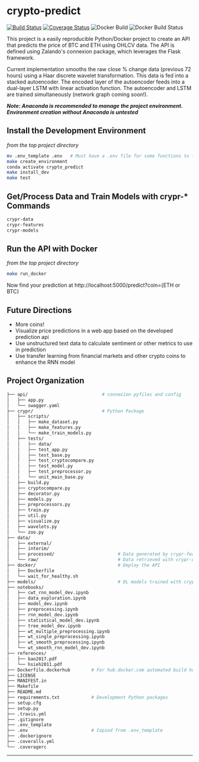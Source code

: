 crypto-predict
==============================
[![Build Status](https://travis-ci.com/daniel-cortez-stevenson/crypto-predict.svg?branch=master)](https://travis-ci.com/daniel-cortez-stevenson/crypto-predict)
[![Coverage Status](https://coveralls.io/repos/github/daniel-cortez-stevenson/crypto-predict/badge.svg?branch=master)](https://coveralls.io/github/daniel-cortez-stevenson/crypto-predict?branch=master)
![Docker Build](https://img.shields.io/docker/automated/danielstevenson/crypto-predict.svg)
![Docker Build Status](https://img.shields.io/docker/build/danielstevenson/crypto-predict.svg)

This project is a easily reproducible Python/Docker project to create an API that predicts the price of BTC and ETH using OHLCV data. The API is defined using Zalando's connexion package, which leverages the Flask framework.

Current implementation smooths the raw close % change data (previous 72 hours) using a Haar discrete wavelet transformation. This data is fed into a stacked autoencoder. The encoded layer of the autoencoder feeds into a dual-layer LSTM with linear activation function. The autoencoder and LSTM are trained simultaneously (network graph coming soon!).

***Note: Anaconda is recommended to manage the project environment. Environment creation without Anaconda is untested***

## Install the Development Environment
*from the top project directory*
```bash
mv .env_template .env   # Must have a .env file for some functions to find correct path
make create_environment
conda activate crypto_predict
make install_dev
make test
```

## Get/Process Data and Train Models with crypr-* Commands
```bash
crypr-data
crypr-features
crypr-models
```

## Run the API with Docker
*from the top project directory*
```bash
make run_docker
```
Now find your prediction at http://localhost:5000/predict?coin={ETH or BTC}

## Future Directions
- More coins!
- Visualize price predictions in a web app based on the developed prediction api
- Use unstructured text data to calculate sentiment or other metrics to use in prediction
- Use transfer learning from financial markets and other crypto coins to enhance the RNN model

## Project Organization
```bash
├── api/                            # connexion pyfiles and config
│   ├── app.py
│   └── swagger.yaml
├── crypr/                          # Python Package
│   ├── scripts/
│   │   ├── make_dataset.py
│   │   ├── make_features.py
│   │   └── make_train_models.py
│   ├── tests/
│   │   ├── data/
│   │   ├── test_app.py
│   │   ├── test_base.py
│   │   ├── test_cryptocompare.py
│   │   ├── test_model.py
│   │   ├── test_preprocessor.py
│   │   └── unit_main_base.py
│   ├── build.py
│   ├── cryptocompare.py
│   ├── decorator.py
│   ├── models.py
│   ├── preprocessors.py
│   ├── train.py
│   ├── util.py
│   ├── visualize.py
│   ├── wavelets.py
│   └── zoo.py
├── data/
│   ├── external/
│   ├── interim/
│   ├── processed/                        # Data generated by crypr-features
│   └── raw/                              # Data retrieved with crypr-data
├── docker/                               # Deploy the API
│   ├── Dockerfile
│   └── wait_for_healthy.sh
├── models/                               # DL models trained with crypr-models
├── notebooks/
│   ├── cwt_rnn_model_dev.ipynb
│   ├── data_exploration.ipynb
│   ├── model_dev.ipynb
│   ├── preprocessing.ipynb
│   ├── rnn_model_dev.ipynb
│   ├── statistical_model_dev.ipynb
│   ├── tree_model_dev.ipynb
│   ├── wt_multiple_preprocessing.ipynb
│   ├── wt_single_preprocessing.ipynb
│   ├── wt_smooth_preprocessing.ipynb
│   └── wt_smooth_rnn_model_dev.ipynb
├── references/
│   ├── bao2017.pdf
│   └── hsieh2011.pdf
├── Dockerfile.dockerhub        # For hub.docker.com automated build hook
├── LICENSE
├── MANIFEST.in
├── Makefile
├── README.md
├── requirements.txt            # Development Python packages
├── setup.cfg
├── setup.py
├── .travis.yml
├── .gitignore
├── .env_template
├── .env                        # Copied from .env_template
├── .dockerignore
├── .coveralls.yml
└── .coveragerc
```
--------
